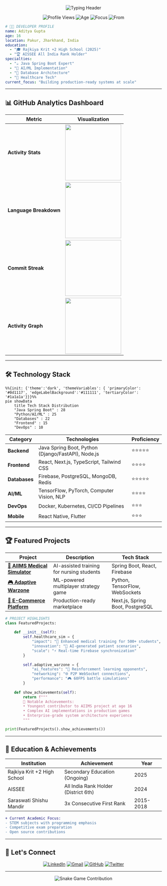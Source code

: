 <div align="center">
  <img src="https://readme-typing-svg.herokuapp.com?font=Cascadia+Code&weight=600&size=28&duration=4000&pause=1000&color=00D4FF&center=true&vCenter=true&width=800&lines=console.log(%22Hello%2C%20World!%20I'm%20Aditya%20Gupta%22);16yo%20Full-Stack%20Developer;Production-Grade%20Systems%20Architect;AI%2FML%20Enthusiast;Database%20Specialist" alt="Typing Header" />
</div>

<p align="center">
  <img src="https://komarev.com/ghpvc/?username=adityagupta0251&label=PROFILE+VIEWS&color=00d4ff&style=for-the-badge" alt="Profile Views"/>
  <img src="https://img.shields.io/badge/Age-16-brightgreen?style=for-the-badge" alt="Age"/>
  <img src="https://img.shields.io/badge/Focus-Full%20Stack%20Development-orange?style=for-the-badge" alt="Focus"/>
  <img src="https://img.shields.io/badge/From-India-blue?style=for-the-badge" alt="From"/>
</p>

```yaml
# 👨‍💻 DEVELOPER PROFILE
name: Aditya Gupta
age: 16
location: Pakur, Jharkhand, India
education: 
  - "🎓 Rajkiya Krit +2 High School (2025)"
  - "🏆 AISSEE All India Rank Holder"
specialties:
  - "☕ Java Spring Boot Expert"
  - "🧠 AI/ML Implementation"
  - "💾 Database Architecture"
  - "🏥 Healthcare Tech"
current_focus: "Building production-ready systems at scale"
```

---

## 📊 GitHub Analytics Dashboard

<div align="center">

| Metric | Visualization |
|--------|--------------|
| **Activity Stats** | <img src="https://github-readme-stats.vercel.app/api?username=adityagupta0251&show_icons=true&theme=radical&hide_border=true&include_all_commits=true&count_private=true&bg_color=0d1117&title_color=00d4ff&icon_color=4ecdc4&text_color=ffffff&font=Cascadia%20Code" height="180" /> |
| **Language Breakdown** | <img src="https://github-readme-stats.vercel.app/api/top-langs/?username=adityagupta0251&layout=compact&langs_count=8&theme=radical&hide_border=true&bg_color=0d1117&title_color=00d4ff&text_color=ffffff&font=Cascadia%20Code" height="180" /> |
| **Commit Streak** | <img src="https://github-readme-streak-stats.herokuapp.com/?user=adityagupta0251&theme=radical&hide_border=true&background=0d1117&stroke=00d4ff&ring=4ecdc4&fire=ff6b6b&currStreakNum=ffffff&sideNums=ffffff&currStreakLabel=ffffff&sideLabels=ffffff&dates=808080&font=Cascadia%20Code" height="180" /> |
| **Activity Graph** | <img src="https://github-readme-activity-graph.vercel.app/graph?username=adityagupta0251&theme=react-dark&bg_color=0d1117&hide_border=true&color=00d4ff&line=4ecdc4&point=ff6b6b&area=true&area_color=00d4ff&custom_title=Yearly+Contribution+Heatmap&font=Cascadia%20Code" height="180" /> |

</div>

---

## 🛠️ Technology Stack

```mermaid
%%{init: {'theme':'dark', 'themeVariables': { 'primaryColor': '#0d1117', 'edgeLabelBackground':'#111111', 'tertiaryColor': '#1a1a1a'}}}%%
pie showData
    title Tech Stack Distribution
    "Java Spring Boot" : 28
    "Python/AI/ML" : 25
    "Databases" : 22
    "Frontend" : 15
    "DevOps" : 10
```

| Category       | Technologies                                                                 | Proficiency |
|----------------|------------------------------------------------------------------------------|-------------|
| **Backend**    | Java Spring Boot, Python (Django/FastAPI), Node.js                           | ⭐⭐⭐⭐⭐     |
| **Frontend**   | React, Next.js, TypeScript, Tailwind CSS                                     | ⭐⭐⭐⭐      |
| **Databases**  | Firebase, PostgreSQL, MongoDB, Redis                                         | ⭐⭐⭐⭐⭐     |
| **AI/ML**      | TensorFlow, PyTorch, Computer Vision, NLP                                    | ⭐⭐⭐⭐      |
| **DevOps**     | Docker, Kubernetes, CI/CD Pipelines                                          | ⭐⭐⭐       |
| **Mobile**     | React Native, Flutter                                                        | ⭐⭐⭐       |

---

## 🏆 Featured Projects

<div align="center">

| Project | Description | Tech Stack |
|---------|-------------|------------|
| **[🏥 AIIMS Medical Simulator](https://github.com/adityagupta0251/healthcare-simulation)** | AI-assisted training for nursing students | Spring Boot, React, Firebase |
| **[🎮 Adaptive Warzone](https://github.com/adityagupta0251/ai-game-engine)** | ML-powered multiplayer strategy game | Python, TensorFlow, WebSockets |
| **[🛒 E-Commerce Platform](https://github.com/adityagupta0251/ecommerce-platform)** | Production-ready marketplace | Next.js, Spring Boot, PostgreSQL |

</div>

```python
# PROJECT HIGHLIGHTS
class FeaturedProjects:
    
    def __init__(self):
        self.healthcare_sim = {
            "impact": "🏥 Enhanced medical training for 500+ students",
            "innovation": "🧠 AI-generated patient scenarios",
            "scale": "⚡ Real-time Firebase synchronization"
        }
        
        self.adaptive_warzone = {
            "ai_features": "🤖 Reinforcement learning opponents",
            "networking": "🌐 P2P WebSocket connections",
            "performance": "🎮 60FPS battle simulations"
        }
        
    def show_achievements(self):
        return f"""
        🌟 Notable Achievements:
        • Youngest contributor to AIIMS project at age 16
        • Complex AI implementations in production games
        • Enterprise-grade system architecture experience
        """

print(FeaturedProjects().show_achievements())
```

---

## 📜 Education & Achievements

| Institution | Achievement | Year |
|-------------|-------------|------|
| Rajkiya Krit +2 High School | Secondary Education (Ongoing) | 2025 |
| AISSEE | All India Rank Holder (District 6th) | 2024 |
| Saraswati Shishu Mandir | 3x Consecutive First Rank | 2015-2018 |

```diff
+ Current Academic Focus:
- STEM subjects with programming emphasis
- Competitive exam preparation
- Open source contributions
```

---

## 🤝 Let's Connect

<div align="center">
  
[![LinkedIn](https://img.shields.io/badge/LinkedIn-0077B5?style=for-the-badge&logo=linkedin&logoColor=white)](https://linkedin.com/in/aditya-gupta-42a275359)
[![Gmail](https://img.shields.io/badge/Gmail-D14836?style=for-the-badge&logo=gmail&logoColor=white)](mailto:adiunknown0261@gmail.com)
[![GitHub](https://img.shields.io/badge/GitHub-100000?style=for-the-badge&logo=github&logoColor=white)](https://github.com/adityagupta0251)
[![Twitter](https://img.shields.io/badge/Twitter-1DA1F2?style=for-the-badge&logo=twitter&logoColor=white)](https://twitter.com/adityagupta0251)

</div>

---

<div align="center">
  
![Snake Game Contribution](https://raw.githubusercontent.com/adityagupta0251/adityagupta0251/output/github-contribution-grid-snake.svg)

</div>
